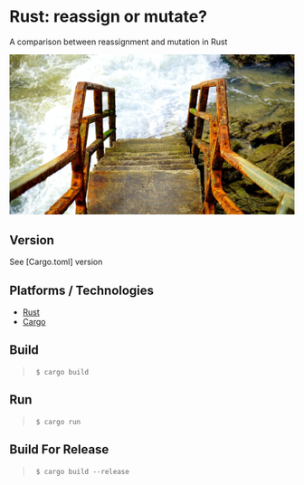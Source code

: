 # Rust: reassign or mutate?
A comparison between reassignment and mutation in Rust

![Image of a rusty stairs into water](img/pexels-mike-282005.jpg)


## Version
See [Cargo.toml] version

## Platforms / Technologies
* [Rust](https://www.rust-lang.org/en-US/)
* [Cargo](https://doc.rust-lang.org/cargo/)


## Build
>      $ cargo build

## Run
>      $ cargo run

## Build For Release
>      $ cargo build --release
